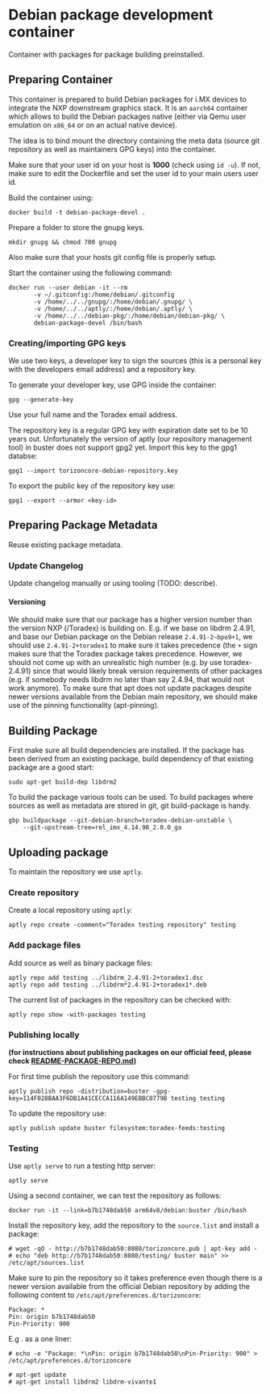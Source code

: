 # Debian package development container

Container with packages for package building preinstalled.

## Preparing Container

This container is prepared to build Debian packages for i.MX devices to
integrate the NXP downstream graphics stack. It is an `aarch64` container which
allows to build the Debian packages native (either via Qemu user emulation on
`x86_64` or on an actual native device).

The idea is to bind mount the directory containing the meta data (source git
repository as well as maintainers GPG keys) into the container.

Make sure that your user id on your host is **1000** (check using `id -u`). If
not, make sure to edit the Dockerfile and set the user id to your main users
user id.

Build the container using:

```
docker build -t debian-package-devel .
```

Prepare a folder to store the gnupg keys.

```
mkdir gnupg && chmod 700 gnupg
```

Also make sure that your hosts git config file is properly setup.

Start the container using the following command:
```
docker run --user debian -it --rm
       -v ~/.gitconfig:/home/debian/.gitconfig
       -v /home/../../gnupg/:/home/debian/.gnupg/ \
       -v /home/../../aptly/:/home/debian/.aptly/ \
       -v /home/../../debian-pkg/:/home/debian/debian-pkg/ \
       debian-package-devel /bin/bash
```

### Creating/importing GPG keys

We use two keys, a developer key to sign the sources (this is a personal key
with the developers email address) and a repository key.

To generate your developer key, use GPG inside the container:
```
gpg --generate-key
```

Use your full name and the Toradex email address.

The repository key is a regular GPG key with expiration date set to be 10 years
out. Unfortunately the version of aptly (our repository management tool) in
buster does not support gpg2 yet. Import this key to the gpg1 databse:

```
gpg1 --import torizoncore-debian-repository.key
```

To export the public key of the repository key use:
```
gpg1 --export --armor <key-id>
```

## Preparing Package Metadata

Reuse existing package metadata.

### Update Changelog

Update changelog manually or using tooling (TODO: describe).

#### Versioning

We should make sure that our package has a higher version number than the
version NXP (/Toradex) is building on. E.g. if we base on libdrm 2.4.91, and
base our Debian package on the Debian release `2.4.91-2~bpo9+1`, we should use
`2.4.91-2+toradex1` to make sure it takes precedence (the `+` sign makes sure
that the Toradex package takes precedence. However, we should not come up with
an unrealistic high number (e.g. by use toradex-2.4.91) since that would likely
break version requirements of other packages (e.g. if somebody needs libdrm
no later than say 2.4.94, that would not work anymore). To make sure that apt
does not update packages despite newer versions available from the Debian main
repository, we should make use of the pinning functionality (apt-pinning).

## Building Package

First make sure all build dependencies are installed. If the package has been
derived from an existing package, build dependency of that existing package are
a good start:

```
sudo apt-get build-dep libdrm2
```

To build the package various tools can be used. To build packages where sources
as well as metadata are stored in git, git build-package is handy.

```
gbp buildpackage --git-debian-branch=toradex-debian-unstable \
	--git-upstream-tree=rel_imx_4.14.98_2.0.0_ga
```

## Uploading package

To maintain the repository we use `aptly`.

### Create repository

Create a local repository using `aptly`:

```
aptly repo create -comment="Toradex testing repository" testing
```

### Add package files

Add source as well as binary package files:
```
aptly repo add testing ../libdrm_2.4.91-2+toradex1.dsc
aptly repo add testing ../libdrm*2.4.91-2+toradex1*.deb
```

The current list of packages in the repository can be checked with:
```
aptly repo show -with-packages testing
```

### Publishing locally

**(for instructions about publishing packages on our official feed, please check [README-PACKAGE-REPO.md](./README-PACKAGE-REPO.md))**

For first time publish the repository use this command:
```
aptly publish repo -distribution=buster -gpg-key=114F028BAA3F6DB1A41CECCA116A149EBBC0779B testing testing
```

To update the repository use:
```
aptly publish update buster filesystem:toradex-feeds:testing
```

### Testing

Use `aptly serve` to run a testing http server:
```
aptly serve
```

Using a second container, we can test the repository as follows:
```
docker run -it --link=b7b1748dab50 arm64v8/debian:buster /bin/bash
```

Install the repository key, add the repository to the `source.list` and install
a package:
```
# wget -qO - http://b7b1748dab50:8080/torizoncore.pub | apt-key add -
# echo "deb http://b7b1748dab50:8080/testing/ buster main" >> /etc/apt/sources.list
```

Make sure to pin the repository so it takes preference even though there is a
newer version available from the official Debian repository by adding the
following content to `/etc/apt/preferences.d/torizoncore`:
```
Package: *
Pin: origin b7b1748dab50
Pin-Priority: 900
```

E.g . as a one liner:
```
# echo -e "Package: *\nPin: origin b7b1748dab50\nPin-Priority: 900" > /etc/apt/preferences.d/torizoncore
```

```
# apt-get update
# apt-get install libdrm2 libdrm-vivante1
```
